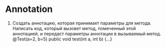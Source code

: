 # Annotation
1. Создать аннотацию, которая принимает параметры для метода. Написать код, который вызовет метод,
помеченный этой аннотацией, и передаст параметры аннотации в вызываемый метод.
@Test(a=2, b=5)
public void test(int a, int b) {…}
